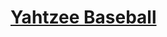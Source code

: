 # [Yahtzee Baseball](https://fivethirtyeight.com/features/can-you-turn-americas-pastime-into-a-game-of-yahtzee/)
